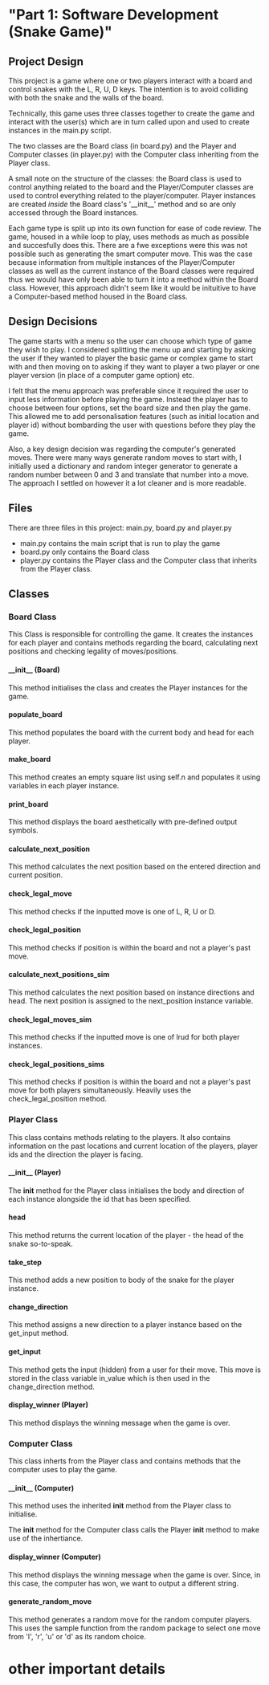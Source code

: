
# "Part 1: Software Development (Snake Game)"

## Project Design

This project is a game where one or two players interact with a board and control
snakes with the L, R, U, D keys. The intention is to avoid colliding with both the snake
and the walls of the board.

Technically, this game uses three classes together to create the game and interact with the
user(s) which are in turn called upon and used to create instances in the main.py script.

The two classes are the Board class (in board.py) and the Player and Computer classes (in player.py)
with the Computer class inheriting from the Player class.

 A small note on the structure of the classes: the Board class is used to control anything related
 to the board and the Player/Computer classes are used to control everything related to the
 player/computer. Player instances are created *inside* the Board class's '_\_init__' method and
 so are only accessed through the Board instances.

Each game type is split up into its own function for ease of code review. The game, housed in a
while loop to play, uses methods as much as possible and succesfully does this. There are a
fwe exceptions were this was not possible such as generating the smart computer move. This
was the case because information from multiple instances of the Player/Computer classes as
well as the current instance of the Board classes were required thus we would have only been
able to turn it into a method within the Board class. However, this approach didn't seem like
it would be inituitive to have a Computer-based method housed in the Board class.

## Design Decisions

The game starts with a menu so the user can choose which type of game they wish to play. I
considered splitting the menu up and starting by asking the user if they wanted to player the basic
game or complex game to start with and then moving on to asking if they want to player a two player
or one player version (in place of a computer game option) etc.

I felt that the menu approach was preferable since it required the user to input less information
before playing the game. Instead the player has to choose between four options, set the board size
and then play the game. This allowed me to add personalisation features (such as initial location
and player id) without bombarding the user with questions before they play the game.

Also, a key design decision was regarding the computer's generated moves. There were many ways generate
random moves to start with, I initially used a dictionary and random integer generator to generate a random
number between 0 and 3 and translate that number into a move. The approach I settled on however it a lot cleaner
and is more readable.

## Files

There are three files in this project: main.py, board.py and player.py

- main.py contains the main script that is run to play the game
- board.py only contains the Board class
- player.py contains the Player class and the Computer class that inherits from the Player class.

## Classes

### Board Class

This Class is responsible for controlling the game. It creates the instances for each player and contains methods regarding the board, calculating next positions and checking legality of moves/positions.

#### \_\_init\_\_ (Board)

This method initialises the class and creates the Player instances for the game.

#### populate_board

This method populates the board with the current body and head for each player.

#### make_board

This method creates an empty square list using self.n and populates it using variables in each player instance.

#### print_board

This method displays the board aesthetically with pre-defined output symbols.

#### calculate_next_position

This method calculates the next position based on the entered direction and current position.

#### check_legal_move

This method checks if the inputted move is one of L, R, U or D.

#### check_legal_position

This method checks if position is within the board and not a player's past move.

#### calculate_next_positions_sim

This method calculates the next position based on instance directions and head. The next position is assigned to the next_position instance variable.

#### check_legal_moves_sim

This method checks if the inputted move is one of lrud for both player instances.

#### check_legal_positions_sims

This method checks if position is within the board and not a player's past move for both players simultaneously. Heavily uses the check_legal_position method.

### Player Class

This class contains methods relating to the players. It also contains information on the past locations and current location of the players, player ids and the direction the player is facing.

#### \_\_init\_\_ (Player)

The __init__ method for the Player class initialises the body and direction of each instance alongside the id that has been specified.

#### head

This method returns the current location of the player - the head of the snake so-to-speak.

#### take_step

This method adds a new position to body of the snake for the player instance.

#### change_direction

This method assigns a new direction to a player instance based on the get_input method.

#### get_input

This method gets the input (hidden) from a user for their move. This move is stored in the class variable in_value which is then used in the change_direction method.

#### display_winner (Player)

This method displays the winning message when the game is over.

### Computer Class

This class inherts from the Player class and contains methods that the computer uses to play the game.

#### \_\_init\_\_ (Computer)

This method uses the inherited __init__ method from the Player class to initialise.

The __init__ method for the Computer class calls the Player __init__ method to make use of the inhertiance.

#### display_winner (Computer)

This method displays the winning message when the game is over. Since, in this case, the computer has won, we want to output a different string.

#### generate_random_move

This method generates a random move for the random computer players. This uses the sample function from the random package to select one move from 'l', 'r', 'u' or 'd' as its random choice.

# other important details
